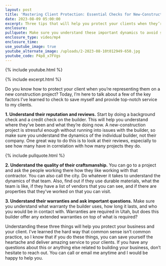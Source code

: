 ```yaml
---
layout: post
title: 'Mastering Client Protection: Essential Checks for New-Construction Projects'
date: 2023-08-09 05:00:00
excerpt: Three tips that will help you protect your clients when they’re building.
enclosure:
pullquote: Make sure you understand these important dynamics to avoid stress and issues.
enclosure_type: video/mp4
enclosure_time:
use_youtube_image: true
youtube_alternate_image: /uploads/2-2023-08-10t012949-650.jpg
youtube_code: P4p8_x7FVgs
---
```

{% include youtube.html %}

{% include excerpt.html %}

Do you know how to protect your client when you’re representing them on a new construction project? Today, I’m here to talk about a few of the key factors I’ve learned to check to save myself and provide top-notch service to my clients.&nbsp;

**1\. Understand their reputation and reviews.** Start by doing a background check and a credit check on the builder. This will help you understand where they’ve been and what they’re doing now. A new-construction project is stressful enough without running into issues with the builder, so make sure you understand the dynamics of the individual builder, not their company. One great way to do this is to look at their reviews, especially to see how many have in correlation with how many projects they do.

{% include pullquote.html %}

**2\. Understand the quality of their craftsmanship.** You can go to a project and ask the people working there how they like working with that contractor. You can also call the city. Do whatever it takes to understand the dynamics of that team. Also, find out if they use durable materials, what the team is like, if they have a list of vendors that you can see, and if there are properties that they’ve worked on that you can visit.&nbsp;

**3\. Understand their warranties and ask important questions.** Make sure you understand what warranty the builder uses, how long it lasts, and who you would be in contact with. Warranties are required in Utah, but does this builder offer any extended warranties on top of what is required?&nbsp;

Understanding these three things will help you protect your business and your client. I’ve learned the hard way that common sense isn’t common practice, so I know that if you do these things, you can save yourself the heartache and deliver amazing service to your clients. If you have any questions about this or anything else related to building your business, don’t hesitate to reach out. You can call or email me anytime and I would be happy to help you.